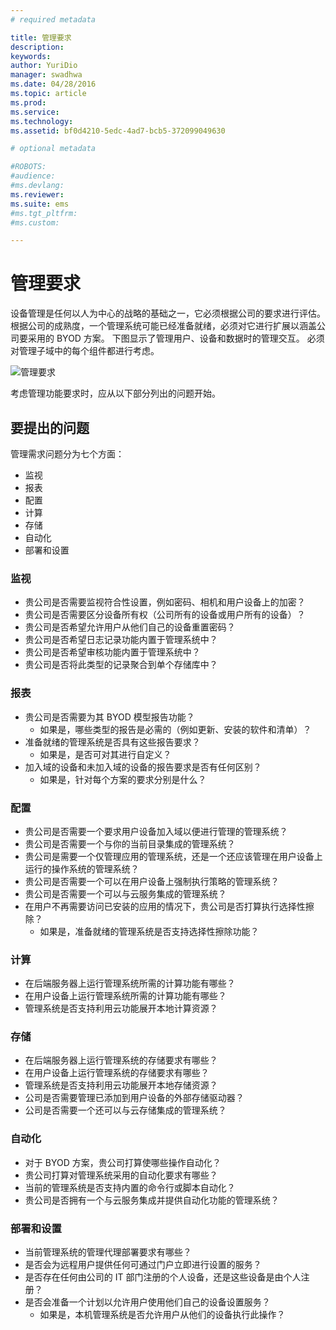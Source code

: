 ```yaml
---
# required metadata

title: 管理要求
description:
keywords:
author: YuriDio
manager: swadhwa
ms.date: 04/28/2016
ms.topic: article
ms.prod:
ms.service:
ms.technology:
ms.assetid: bf0d4210-5edc-4ad7-bcb5-372099049630

# optional metadata

#ROBOTS:
#audience:
#ms.devlang:
ms.reviewer: 
ms.suite: ems
#ms.tgt_pltfrm:
#ms.custom:

---
```


# 管理要求

设备管理是任何以人为中心的战略的基础之一，它必须根据公司的要求进行评估。 根据公司的成熟度，一个管理系统可能已经准备就绪，必须对它进行扩展以涵盖公司要采用的 BYOD 方案。 下图显示了管理用户、设备和数据时的管理交互。 必须对管理子域中的每个组件都进行考虑。

![管理要求](./media/BYOD_Figure4.png)

考虑管理功能要求时，应从以下部分列出的问题开始。

## 要提出的问题

管理需求问题分为七个方面：

- 监视
- 报表
- 配置
- 计算
- 存储
- 自动化
- 部署和设置


### 监视

- 贵公司是否需要监视符合性设置，例如密码、相机和用户设备上的加密？
- 贵公司是否需要区分设备所有权（公司所有的设备或用户所有的设备）？
- 贵公司是否希望允许用户从他们自己的设备重置密码？
- 贵公司是否希望日志记录功能内置于管理系统中？
- 贵公司是否希望审核功能内置于管理系统中？
- 贵公司是否将此类型的记录聚合到单个存储库中？

### 报表

- 贵公司是否需要为其 BYOD 模型报告功能？
    - 如果是，哪些类型的报告是必需的（例如更新、安装的软件和清单）？
- 准备就绪的管理系统是否具有这些报告要求？
    - 如果是，是否可对其进行自定义？
- 加入域的设备和未加入域的设备的报告要求是否有任何区别？
    - 如果是，针对每个方案的要求分别是什么？

### 配置

- 贵公司是否需要一个要求用户设备加入域以便进行管理的管理系统？
- 贵公司是否需要一个与你的当前目录集成的管理系统？
- 贵公司是需要一个仅管理应用的管理系统，还是一个还应该管理在用户设备上运行的操作系统的管理系统？
- 贵公司是否需要一个可以在用户设备上强制执行策略的管理系统？
- 贵公司是否需要一个可以与云服务集成的管理系统？
- 在用户不再需要访问已安装的应用的情况下，贵公司是否打算执行选择性擦除？
    - 如果是，准备就绪的管理系统是否支持选择性擦除功能？

### 计算

- 在后端服务器上运行管理系统所需的计算功能有哪些？
- 在用户设备上运行管理系统所需的计算功能有哪些？
- 管理系统是否支持利用云功能展开本地计算资源？

### 存储

- 在后端服务器上运行管理系统的存储要求有哪些？
- 在用户设备上运行管理系统的存储要求有哪些？
- 管理系统是否支持利用云功能展开本地存储资源？
- 公司是否需要管理已添加到用户设备的外部存储驱动器？
- 公司是否需要一个还可以与云存储集成的管理系统？

### 自动化

- 对于 BYOD 方案，贵公司打算使哪些操作自动化？
- 贵公司打算对管理系统采用的自动化要求有哪些？
- 当前的管理系统是否支持内置的命令行或脚本自动化？
- 贵公司是否拥有一个与云服务集成并提供自动化功能的管理系统？

### 部署和设置

- 当前管理系统的管理代理部署要求有哪些？
- 是否会为远程用户提供任何可通过门户立即进行设置的服务？
- 是否存在任何由公司的 IT 部门注册的个人设备，还是这些设备是由个人注册？
- 是否会准备一个计划以允许用户使用他们自己的设备设置服务？
    - 如果是，本机管理系统是否允许用户从他们的设备执行此操作？



<!--HONumber=Apr16_HO4-->


